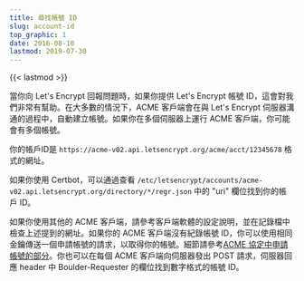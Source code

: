 ```yaml
---
title: 尋找帳號 ID
slug: account-id
top_graphic: 1
date: 2016-08-10
lastmod: 2019-07-30
---
```


{{< lastmod >}}

當你向 Let's Encrypt 回報問題時，如果你提供 Let's Encrypt 帳號 ID，這會對我們非常有幫助。在大多數的情況下，ACME 客戶端會在與 Let's Encrypt 伺服器溝通的過程中，自動建立帳號。如果你在多個伺服器上運行 ACME 客戶端，你可能會有多個帳號。

你的帳戶ID是 `https://acme-v02.api.letsencrypt.org/acme/acct/12345678` 格式的網址。

如果你使用 Certbot，可以通過查看 `/etc/letsencrypt/accounts/acme-v02.api.letsencrypt.org/directory/*/regr.json` 中的 "uri" 欄位找到你的帳戶 ID。

如果你使用其他的 ACME 客戶端，請參考客戶端軟體的設定說明，並在記錄檔中檢查上述提到的網址。如果你的 ACME 客戶端沒有紀錄帳號 ID，你可以使用相同金鑰傳送一個申請帳號的請求，以取得你的帳號。細節請參考[ACME 協定中申請帳號的部分](https://github.com/ietf-wg-acme/acme/blob/master/draft-ietf-acme-acme.md#registration)。你也可以在每個 ACME 客戶端向伺服器發出 POST 請求，伺服器回應 header 中 Boulder-Requester 的欄位找到數字格式的帳號 ID。
